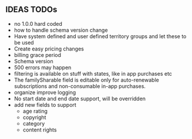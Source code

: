 ## IDEAS TODOs

- no 1.0.0 hard coded
- how to handle schema version change
- Have system defined and user defined territory groups and let these to be used
- Create easy pricing changes
- billing grace period
- Schema version
- 500 errors may happen
- filtering is available on stuff with states, like in app purchases etc
- The familySharable field is editable only for auto-renewable subscriptions and non-consumable in-app purchases.
- organize improve logging
- No start date and end date support, will be overridden
- add new fields to support
  - age rating
  - copyright
  - category
  - content rights
